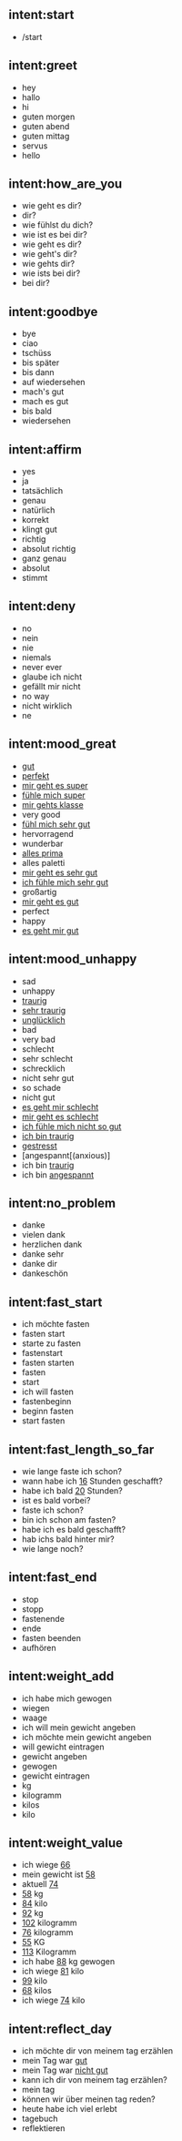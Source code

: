 ## intent:start
- /start

## intent:greet
- hey
- hallo
- hi
- guten morgen
- guten abend
- guten mittag
- servus
- hello

## intent:how_are_you
- wie geht es dir?
- dir?
- wie fühlst du dich?
- wie ist es bei dir?
- wie geht es dir?
- wie geht's dir?
- wie gehts dir?
- wie ists bei dir?
- bei dir?

## intent:goodbye
- bye
- ciao
- tschüss
- bis später
- bis dann
- auf wiedersehen
- mach's gut
- mach es gut
- bis bald
- wiedersehen

## intent:affirm
- yes
- ja
- tatsächlich
- genau
- natürlich
- korrekt
- klingt gut
- richtig
- absolut richtig
- ganz genau
- absolut
- stimmt

## intent:deny
- no
- nein
- nie
- niemals
- never ever
- glaube ich nicht
- gefällt mir nicht
- no way
- nicht wirklich
- ne

## intent:mood_great
- [gut](happy)
- [perfekt](happy)
- [mir geht es super](happy)
- [fühle mich super](happy)
- [mir gehts klasse](happy)
- very good
- [fühl mich sehr gut](happy)
- hervorragend
- wunderbar
- [alles prima](happy)
- alles paletti
- [mir geht es sehr gut](happy)
- [ich fühle mich sehr gut](happy)
- großartig
- [mir geht es gut](happy)
- perfect
- happy
- [es geht mir gut](happy)

## intent:mood_unhappy
- sad
- unhappy
- [traurig](sad)
- [sehr traurig](sad)
- [unglücklich](sad)
- bad
- very bad
- schlecht
- sehr schlecht
- schrecklich
- nicht sehr gut
- so schade
- nicht gut
- [es geht mir schlecht](sad)
- [mir geht es schlecht](sad)
- [ich fühle mich nicht so gut](sad)
- [ich bin traurig](sad)
- [gestresst](anxious)
- [angespannt[(anxious)]
- ich bin [traurig](sad)
- ich bin [angespannt](anxious)

## intent:no_problem
- danke
- vielen dank
- herzlichen dank
- danke sehr
- danke dir
- dankeschön

## intent:fast_start
- ich möchte fasten
- fasten start
- starte zu fasten
- fastenstart
- fasten starten
- fasten
- start
- ich will fasten
- fastenbeginn
- beginn fasten
- start fasten

## intent:fast_length_so_far
- wie lange faste ich schon?
- wann habe ich [16](fast_length) Stunden geschafft?
- habe ich bald [20](fast_length) Stunden?
- ist es bald vorbei?
- faste ich schon?
- bin ich schon am fasten?
- habe ich es bald geschafft?
- hab ichs bald hinter mir?
- wie lange noch?

## intent:fast_end
- stop
- stopp
- fastenende
- ende
- fasten beenden
- aufhören

## intent:weight_add
- ich habe mich gewogen
- wiegen
- waage
- ich will mein gewicht angeben
- ich möchte mein gewicht angeben
- will gewicht eintragen
- gewicht angeben
- gewogen
- gewicht eintragen
- kg
- kilogramm
- kilos
- kilo

<!-- health data intents -->
## intent:weight_value
- ich wiege [66](weight_value)
- mein gewicht ist [58](weight_value)
- aktuell [74](weight_value)
- [58](weight_value) kg
- [84](weight_value) kilo
- [92](weight_value) kg
- [102](weight_value) kilogramm
- [76](weight_value) kilogramm
- [55](weight_value) KG
- [113](weight_value) Kilogramm
- ich habe [88](weight_value) kg gewogen
- ich wiege [81](weight_value) kilo
- [99](weight_value) kilo
- [68](weight_value) kilos
- ich wiege [74](weight_value) kilo

<!-- journal stmts -->
## intent:reflect_day
- ich möchte dir von meinem tag erzählen
- mein Tag war [gut](happy)
- mein Tag war [nicht gut](sad)
- kann ich dir von meinem tag erzählen?
- mein tag
- können wir über meinen tag reden?
- heute habe ich viel erlebt
- tagebuch
- reflektieren